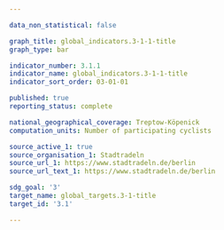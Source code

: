 ```yaml
---

data_non_statistical: false

graph_title: global_indicators.3-1-1-title
graph_type: bar

indicator_number: 3.1.1
indicator_name: global_indicators.3-1-1-title
indicator_sort_order: 03-01-01

published: true
reporting_status: complete

national_geographical_coverage: Treptow-Köpenick
computation_units: Number of participating cyclists

source_active_1: true
source_organisation_1: Stadtradeln
source_url_1: https://www.stadtradeln.de/berlin
source_url_text_1: https://www.stadtradeln.de/berlin

sdg_goal: '3'
target_name: global_targets.3-1-title
target_id: '3.1'

---
```

